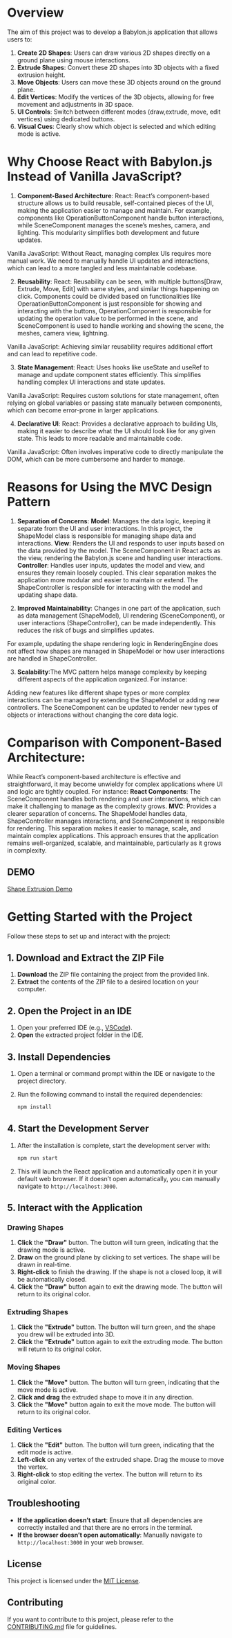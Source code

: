 # Overview

The aim of this project was to develop a Babylon.js application that allows users to:

1. **Create 2D Shapes**: Users can draw various 2D shapes directly on a ground plane using mouse interactions.
2. **Extrude Shapes**: Convert these 2D shapes into 3D objects with a fixed extrusion height.
3. **Move Objects**: Users can move these 3D objects around on the ground plane.
4. **Edit Vertices**: Modify the vertices of the 3D objects, allowing for free movement and adjustments in 3D space.
5. **UI Controls**: Switch between different modes (draw,extrude, move, edit vertices) using dedicated buttons.
6. **Visual Cues**: Clearly show which object is selected and which editing mode is active.

# Why Choose React with Babylon.js Instead of Vanilla JavaScript?

1. **Component-Based Architecture**:
   React: React’s component-based structure allows us to build reusable, self-contained pieces of the UI, making the application easier to manage and maintain. For example, components like OperationButtonComponent handle button interactions, while SceneComponent manages the scene’s meshes, camera, and lighting. This modularity simplifies both development and future updates.

Vanilla JavaScript: Without React, managing complex UIs requires more manual work. We need to manually handle UI updates and interactions, which can lead to a more tangled and less maintainable codebase.

2. **Reusability**:
   React: Reusability can be seen, with multiple buttons[Draw, Extrude, Move, Edit] with same styles, and similar things happening on click. Components could be divided based on functionalities like OperaationButtonComponent is just responsible for showing and interacting with the buttons, OperationComponent is responsible for updating the operation value to be performed in the scene, and SceneComponent is used to handle working and showing the scene, the meshes, camera view, lightning.

Vanilla JavaScript: Achieving similar reusability requires additional effort and can lead to repetitive code.

3. **State Management**:
   React: Uses hooks like useState and useRef to manage and update component states efficiently. This simplifies handling complex UI interactions and state updates.

Vanilla JavaScript: Requires custom solutions for state management, often relying on global variables or passing state manually between components, which can become error-prone in larger applications.

4. **Declarative UI**:
   React: Provides a declarative approach to building UIs, making it easier to describe what the UI should look like for any given state. This leads to more readable and maintainable code.

Vanilla JavaScript: Often involves imperative code to directly manipulate the DOM, which can be more cumbersome and harder to manage.

# Reasons for Using the MVC Design Pattern

1. **Separation of Concerns**:
   **Model**: Manages the data logic, keeping it separate from the UI and user interactions. In this project, the ShapeModel class is responsible for managing shape data and interactions.
   **View**: Renders the UI and responds to user inputs based on the data provided by the model. The SceneComponent in React acts as the view, rendering the Babylon.js scene and handling user interactions.
   **Controller**: Handles user inputs, updates the model and view, and ensures they remain loosely coupled. This clear separation makes the application more modular and easier to maintain or extend. The ShapeController is responsible for interacting with the model and updating shape data.

2. **Improved Maintainability**: Changes in one part of the application, such as data management (ShapeModel), UI rendering (SceneComponent), or user interactions (ShapeController), can be made independently. This reduces the risk of bugs and simplifies updates.

For example, updating the shape rendering logic in RenderingEngine does not affect how shapes are managed in ShapeModel or how user interactions are handled in ShapeController.

3. **Scalability**:The MVC pattern helps manage complexity by keeping different aspects of the application organized. For instance:

Adding new features like different shape types or more complex interactions can be managed by extending the ShapeModel or adding new controllers.
The SceneComponent can be updated to render new types of objects or interactions without changing the core data logic.

# Comparison with Component-Based Architecture:

While React’s component-based architecture is effective and straightforward, it may become unwieldy for complex applications where UI and logic are tightly coupled. For instance:
**React Components**: The SceneComponent handles both rendering and user interactions, which can make it challenging to manage as the complexity grows.
**MVC**: Provides a clearer separation of concerns. The ShapeModel handles data, ShapeController manages interactions, and SceneComponent is responsible for rendering. This separation makes it easier to manage, scale, and maintain complex applications.
This approach ensures that the application remains well-organized, scalable, and maintainable, particularly as it grows in complexity.


## DEMO
[Shape Extrusion Demo](https://www.loom.com/share/ae78b6f1411d43b0908cf1769f28f380)


# Getting Started with the Project

Follow these steps to set up and interact with the project:

## 1. Download and Extract the ZIP File

1. **Download** the ZIP file containing the project from the provided link.
2. **Extract** the contents of the ZIP file to a desired location on your computer.

## 2. Open the Project in an IDE

1. Open your preferred IDE (e.g., [VSCode](https://code.visualstudio.com/)).
2. **Open** the extracted project folder in the IDE.

## 3. Install Dependencies

1. Open a terminal or command prompt within the IDE or navigate to the project directory.
2. Run the following command to install the required dependencies:

    ```bash
    npm install
    ```

## 4. Start the Development Server

1. After the installation is complete, start the development server with:

    ```bash
    npm run start
    ```

2. This will launch the React application and automatically open it in your default web browser. If it doesn’t open automatically, you can manually navigate to `http://localhost:3000`.

## 5. Interact with the Application

### Drawing Shapes

1. **Click** the **"Draw"** button. The button will turn green, indicating that the drawing mode is active.
2. **Draw** on the ground plane by clicking to set vertices. The shape will be drawn in real-time.
3. **Right-click** to finish the drawing. If the shape is not a closed loop, it will be automatically closed.
4. **Click** the **"Draw"** button again to exit the drawing mode. The button will return to its original color.

### Extruding Shapes

1. **Click** the **"Extrude"** button. The button will turn green, and the shape you drew will be extruded into 3D.
2. **Click** the **"Extrude"** button again to exit the extruding mode. The button will return to its original color.

### Moving Shapes

1. **Click** the **"Move"** button. The button will turn green, indicating that the move mode is active.
2. **Click and drag** the extruded shape to move it in any direction.
3. **Click** the **"Move"** button again to exit the move mode. The button will return to its original color.

### Editing Vertices

1. **Click** the **"Edit"** button. The button will turn green, indicating that the edit mode is active.
2. **Left-click** on any vertex of the extruded shape. Drag the mouse to move the vertex.
3. **Right-click** to stop editing the vertex. The button will return to its original color.

## Troubleshooting

- **If the application doesn’t start**: Ensure that all dependencies are correctly installed and that there are no errors in the terminal.
- **If the browser doesn’t open automatically**: Manually navigate to `http://localhost:3000` in your web browser.

## License

This project is licensed under the [MIT License](./LICENSE).

## Contributing

If you want to contribute to this project, please refer to the [CONTRIBUTING.md](./CONTRIBUTING.md) file for guidelines.
